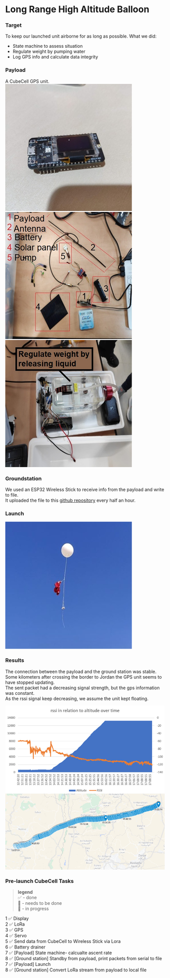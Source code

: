 # Long Range High Altitude Balloon

### Target
To keep our launched unit airborne for as long as possible. What we did: <br>
- State machine to assess situation
- Regulate weight by pumping water
- Log GPS info and calculate data integrity

### Payload 

A CubeCell GPS unit. <br>
![D](https://github.com/Tomi-1997/CS-3rdYear/blob/main/New%20Space/HAB/pics/Payload.jpg) <br>
![D](https://github.com/Tomi-1997/CS-3rdYear/blob/main/New%20Space/HAB/pics/Disassembled.jpeg) <br>
![D](https://github.com/Tomi-1997/CS-3rdYear/blob/main/New%20Space/HAB/pics/Package.jpeg) <br>
### Groundstation
We used an ESP32 Wireless Stick to receive info from the payload and write to file. <br>
It uploaded the file to this [github repository](https://github.com/sonyamonyaa/SpaceLog/tree/main) every half an hour. <br>
### Launch
![D](https://github.com/Tomi-1997/CS-3rdYear/blob/main/New%20Space/HAB/pics/Launch.JPG) <br>
### Results
The connection between the payload and the ground station was stable. <br> 
Some kilometers after crossing the border to Jordan the GPS unit seems to have stopped updating. <br>
The sent packet had a decreasing signal strength, but the gps information was constant. <br>
As the rssi signal keep decreasing, we assume the unit kept floating. <br>

![D](https://github.com/Tomi-1997/CS-3rdYear/blob/main/New%20Space/HAB/pics/Rssi_VS_Alt.jpeg) <br>
![D](https://github.com/Tomi-1997/CS-3rdYear/blob/main/New%20Space/HAB/pics/Trajectory.jpg) <br>

### Pre-launch CubeCell Tasks
> **legend** <br> 
✅ - done <br>
🔳 - needs to be done<br>
💬 - in progress<br>

1 ✅ Display <br>
2 ✅ LoRa <br>
3 ✅ GPS <br>
4 ✅ Servo <br>
5 ✅ Send data from CubeCell to Wireless Stick via Lora <br>
6 ✅ Battery drainer <br>
7 ✅ [Payload] State machine- calcualte ascent rate <br>
8 ✅ [Ground station] Standby from payload, print packets from serial to file <br>
7 ✅ [Payload] Launch <br>
8 ✅ [Ground station] Convert LoRa stream from payload to local file <br>
